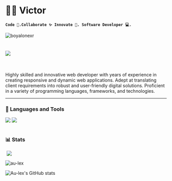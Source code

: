 
# 🏄‍♂️ Victor

**`Code 💜.Collaborate ✨ Innovate 🚀. Software Developer 💻.`**
<p align="cente">
  <img src="https://komarev.com/ghpvc/?username=au-lex&label=Profile%20views&color=0e75b6&style=flat" alt="boyalonexr" />
</p>

<h1>
    <img src="https://readme-typing-svg.herokuapp.com/?font=Righteous&size=35&center=tre&vCenter=rue&width=500&height=70&duration=4000&lines=Hi+There!+👋;+I'm+Chidubem+Victor!;" />
</h1>



<br/>

Highly skilled and innovative web developer with  years of experience in creating responsive and dynamic web applications. Adept at translating client requirements into robust and user-friendly digital solutions. Proficient in a variety of programming languages, frameworks, and technologies.

 
---
### 🧰 Languages and Tools


<div align="cente">
    <img src="https://skillicons.dev/icons?i=react,html,css,github,figma,tailwind,git" />
    <img src="https://skillicons.dev/icons?i=nodejs,javascript,typescript,express,firebase,mongodb,nextjs,mysql" /><br>
</div>



#



#

### 📊 Stats

<p>&nbsp;<img align="center" src="https://github-readme-stats.vercel.app/api?username=au-lex&show_icons=true&locale=en&theme=react"au-lex" /></p>

<p><img align="center" src="https://github-readme-streak-stats.herokuapp.com/?user=au-lex&theme=react" alt="au-lex" /></p>



![Au-lex's GitHub stats](https://github-readme-stats.vercel.app/api/top-langs?username=au-lex&show_icons=true&theme=gruvbox)


#

